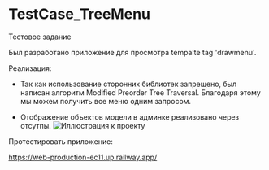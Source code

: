 # TestCase_TreeMenu
Тестовое задание 

Был разработано приложение для просмотра tempalte tag 'drawmenu'.

Реализация:

* Так как использование сторонних библиотек запрещено, был написан алгоритм Modified Preorder Tree Traversal. Благодаря этому мы можем получить все меню одним запросом.

* Отображение объектов модели в админке реализовано через отсутпы.
![Иллюстрация к проекту]([https://github.com/jon/coolproject/raw/master/image/image.png](https://sun9-47.userapi.com/impg/g0P0AjkzttdJ1N2UAnTRVdLCABSclwPwWlu-sA/BOW2Y-cfbtU.jpg?size=726x638&quality=96&sign=490888c4b069bb69599ac6f0557101ed&type=album))



Протестировать приложение:

https://web-production-ec11.up.railway.app/
